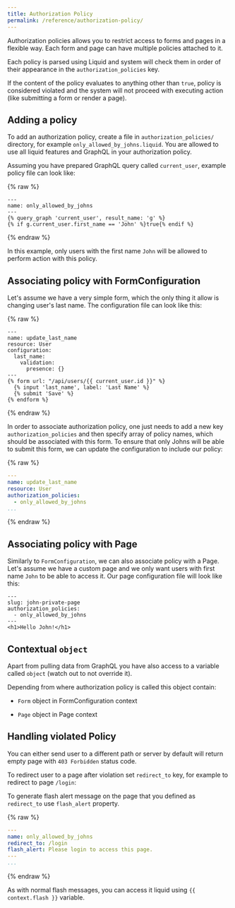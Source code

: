 ```yaml
---
title: Authorization Policy
permalink: /reference/authorization-policy/
---
```


Authorization policies allows you to restrict access to forms and pages in a flexible way. Each form and page can have multiple policies attached to it.

Each policy is parsed using Liquid and system will check them in order of their appearance in the `authorization_policies` key.

If the content of the policy evaluates to anything other than `true`, policy is considered violated and the system will not proceed with executing action (like submitting a form or render a page).

## Adding a policy

To add an authorization policy, create a file in `authorization_policies/` directory, for example `only_allowed_by_johns.liquid`. You are allowed to use all liquid features and GraphQL in your authorization policy.

Assuming you have prepared GraphQL query called `current_user`, example policy file can look like:

{% raw %}

```liquid
---
name: only_allowed_by_johns
---
{% query_graph 'current_user', result_name: 'g' %}
{% if g.current_user.first_name == 'John' %}true{% endif %}
```

{% endraw %}

In this example, only users with the first name `John` will be allowed to perform action with this policy.

## Associating policy with FormConfiguration

Let's assume we have a very simple form, which the only thing it allow is changing user's last name. The configuration file can look like this:

{% raw %}

```liquid
---
name: update_last_name
resource: User
configuration:
  last_name:
    validation:
      presence: {}
---
{% form url: "/api/users/{{ current_user.id }}" %}
  {% input 'last_name', label: 'Last Name' %}
  {% submit 'Save' %}
{% endform %}
```

{% endraw %}

In order to associate authorization policy, one just needs to add a new key `authorization_policies` and then specify array of policy names, which should be associated with this form. To ensure that only Johns will be able to submit this form, we can update the configuration to include our policy:

{% raw %}

```yml
---
name: update_last_name
resource: User
authorization_policies:
  - only_allowed_by_johns
...
```

{% endraw %}

## Associating policy with Page

Similarly to `FormConfiguration`, we can also associate policy with a Page. Let's assume we have a custom page and we only want users with first name `John` to be able to access it. Our page configuration file will look like this:

```liquid
---
slug: john-private-page
authorization_policies:
  - only_allowed_by_johns
---
<h1>Hello John!</h1>
```

## Contextual `object`

Apart from pulling data from GraphQL you have also access to a variable called `object` (watch out to not override it).

Depending from where authorization policy is called this object contain:

* `Form` object in FormConfiguration context

* `Page` object in Page context

## Handling violated Policy

You can either send user to a different path or server by default will return empty page with `403 Forbidden` status code.

To redirect user to a page after violation set `redirect_to` key, for example to redirect to page `/login`:

To generate flash alert message on the page that you defined as `redirect_to` use `flash_alert` property.

{% raw %}

```yml
---
name: only_allowed_by_johns
redirect_to: /login
flash_alert: Please login to access this page.
---
...
```

{% endraw %}

As with normal flash messages, you can access it liquid using `{{ context.flash }}` variable.
